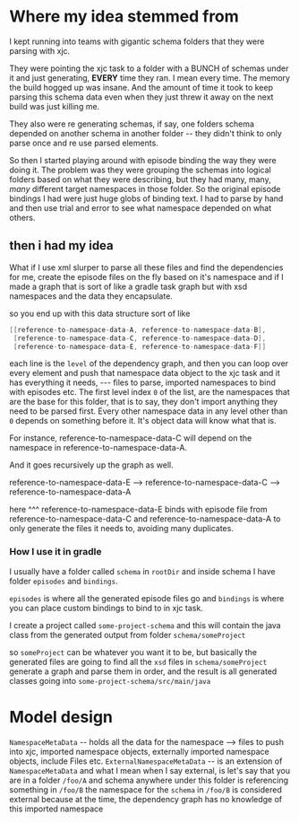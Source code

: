 # Where my idea stemmed from #
I kept running into teams with gigantic schema folders that they were parsing with xjc. 

They were pointing the xjc task to a folder with a BUNCH of schemas under it and just generating, **EVERY** time they ran. I mean every time. The memory the build hogged up was insane.  And the amount of time it took to keep parsing this schema data even when they just threw it away on the next build was just killing me.  

They also were re generating schemas, if say, one folders schema depended on another schema in another folder -- they didn't think to only parse once and re use parsed elements.

So then I started playing around with episode binding the way they were doing it.  The problem was they were grouping the schemas into logical folders based on what they were describing, but they had many, many, *many* different target namespaces in those folder. So the original episode bindings I had were just huge globs of binding text.  I had to parse by hand and then use trial and error to see what namespace depended on what others.  

## then i had my idea ##
What if I use xml slurper to parse all these files and find the dependencies for me, create the episode files on the fly based on it's namespace and if I made a graph that is sort of like a gradle task graph but with xsd namespaces and the data they encapsulate.  

so you end up with this data structure sort of like 

```groovy
[[reference-to-namespace-data-A, reference-to-namespace-data-B], 
 [reference-to-namespace-data-C, reference-to-namespace-data-D],
 [reference-to-namespace-data-E, reference-to-namespace-data-F]]
```
each line is the `level` of the dependency graph, and then you can loop over every element and push that namespace data object to the xjc task and it has everything it needs, --- files to parse, imported namespaces to bind with episodes etc. The first level index `0` of the list, are the namespaces that are the base for this folder, that is to say, they don't import anything they need to be parsed first.  Every other namespace data in any level other than `0` depends on something before it.  It's object data will know what that is. 

For instance, reference-to-namespace-data-C will depend on the namespace in reference-to-namespace-data-A. 

And it goes recursively up the graph as well.  

reference-to-namespace-data-E --> reference-to-namespace-data-C --> reference-to-namespace-data-A

here ^^^ reference-to-namespace-data-E binds with episode file from reference-to-namespace-data-C and reference-to-namespace-data-A to only generate the files it needs to, avoiding many duplicates.  

### How I use it in gradle ###
I usually have a folder called `schema` in `rootDir` and inside schema I have folder `episodes` and `bindings`.

`episodes` is where all the generated episode files go and `bindings` is where you can place custom bindings to bind to in xjc task. 

I create a project called `some-project-schema` and this will contain the java class from the generated output from folder `schema/someProject`

so `someProject` can be whatever you want it to be, but basically the generated files are going to find all the `xsd` files in `schema/someProject` generate a graph and parse them in order, and the result is all generated classes going into `some-project-schema/src/main/java`


# Model design #
`NamespaceMetaData` -- holds all the data for the namespace --> files to push into xjc, imported namespace objects, externally imported namespace objects, include Files etc.
`ExternalNamespaceMetaData` -- is an extension of `NamespaceMetaData` and what I mean when I say external, is let's say that you are in a folder `/foo/A` and schema anywhere under this folder is referencing something in `/foo/B` the namespace for the `schema` in `/foo/B` is considered external because at the time, the dependency graph has no knowledge of this imported namespace

